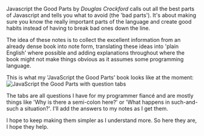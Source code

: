 
Javascript the Good Parts by _Douglas Crockford_ calls out all the best parts of Javascript and tells you what to avoid (the 'bad parts'). It's about making sure you know the really important parts of the language and create good habits instead of having to break bad ones down the line.

The idea of these notes is to collect the excellent information from an already dense book into note form, translating these ideas into 'plain English' where possible and adding explanations throughout where the book might not make things obvious as it assumes some programming language.

This is what my 'JavaScript the Good Parts' book looks like at the moment:
![JavaScript the Good Parts with question tabs](http://imgur.com/eYeeHjT)

The tabs are all questions I have for my programmer fiancé and are mostly things like 'Why is there a semi-colon here?' or 'What happens in such-and-such a situation?'. I'll add the answers to my notes as I get them.

I hope to keep making them simpler as I understand more. So here they are, I hope they help.